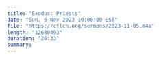 ```yaml
---
title: "Exodus: Priests"
date: "Sun, 5 Nov 2023 10:00:00 EST"
file: "https://cflcn.org/sermons/2023-11-05.m4a"
length: "12680493"
duration: "26:33"
summary: 
---
```


